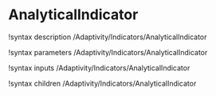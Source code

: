 <!-- MOOSE Documentation Stub: Remove this when content is added. -->

# AnalyticalIndicator
!syntax description /Adaptivity/Indicators/AnalyticalIndicator

!syntax parameters /Adaptivity/Indicators/AnalyticalIndicator

!syntax inputs /Adaptivity/Indicators/AnalyticalIndicator

!syntax children /Adaptivity/Indicators/AnalyticalIndicator
